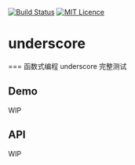 [![Build Status](https://travis-ci.org/Aladdin-ADD/underscore.svg?branch=master)](https://travis-ci.org/Aladdin-ADD/underscore)
[![MIT Licence](https://badges.frapsoft.com/os/mit/mit.svg)](https://opensource.org/licenses/mit-license.php)   
# underscore
===
函数式编程 underscore 完整测试

## Demo
WIP
## API
WIP